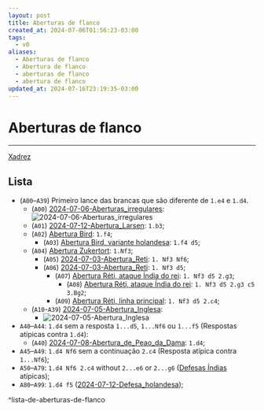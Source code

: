 ```yaml
---
layout: post
title: Aberturas de flanco
created_at: 2024-07-06T01:56:23-03:00
tags:
  - v0
aliases:
  - Aberturas de flanco
  - Abertura de flanco
  - aberturas de flanco
  - abertura de flanco
updated_at: 2024-07-16T23:19:35-03:00
---
```

# Aberturas de flanco
----
[Xadrez](api/2024/07/2024-07-06-Xadrez.md)

## Lista
-  (`A00`–`A39`) Primeiro lance das brancas que são diferente de `1.e4` e `1.d4`.
	-  (`A00`) [2024-07-06-Aberturas_irregulares](api/2024/07/2024-07-06-Aberturas_irregulares.md): ![2024-07-06-Aberturas_irregulares](api/2024/07/2024-07-06-Aberturas_irregulares.md#^lista-de-aberturas-irregulares)
	-  (`A01`) [2024-07-12-Abertura_Larsen](_insight/2024/07/2024-07-12-Abertura_Larsen.md): `1.b3`;
	-  (`A02`) [Abertura Bird](_draft/2024/07/2024-07-08-Abertura_Bird.md): `1.f4`;
		-  (`A03`) [Abertura Bird, variante holandesa](_draft/2024/07/2024-07-08-Abertura_Bird.md#variante%20Holandesa): `1.f4 d5`;
	-  (`A04`) [Abertura Zukertort](_insight/2024/07/2024-07-03-Abertura_Reti.md): `1.Nf3`;
		-  (`A05`) [2024-07-03-Abertura_Reti](_insight/2024/07/2024-07-03-Abertura_Reti.md): `1. Nf3 Nf6`;
		-  (`A06`) [2024-07-03-Abertura_Reti](_insight/2024/07/2024-07-03-Abertura_Reti.md): `1. Nf3 d5`;
			-  (`A07`) [Abertura Réti, ataque Índia do rei](_insight/2024/07/2024-07-03-Abertura_Reti.md): `1. Nf3 d5 2.g3`;
				-  (`A08`) [Abertura Réti, ataque Índia do rei](_insight/2024/07/2024-07-03-Abertura_Reti.md): `1. Nf3 d5 2.g3 c5 3.Bg2`;
			-  (`A09`) [Abertura Réti, linha principal](_insight/2024/07/2024-07-03-Abertura_Reti.md): `1. Nf3 d5 2.c4`;
	-  (`A10`-`A39`) [2024-07-05-Abertura_Inglesa](_draft/2024/07/2024-07-05-Abertura_Inglesa.md):
		-  ![2024-07-05-Abertura_Inglesa](_draft/2024/07/2024-07-05-Abertura_Inglesa.md#^lista-de-linhas-documentados-da-abertura-inglesa)
- `A40`–`A44`: `1.d4` sem a resposta `1...d5`, `1...Nf6` ou `1...f5` (Respostas atípicas contra `1.d4`):
	-  (`A40`) [2024-07-08-Abertura_de_Peao_da_Dama](_draft/2024/07/2024-07-08-Abertura_de_Peao_da_Dama.md): `1.d4`;
- `A45`–`A49`: `1.d4 Nf6` sem a continuação `2.c4` (Resposta atípica contra `1...Nf6`);
- `A50`–`A79`: `1.d4 Nf6 2.c4` without `2...e6` or `2...g6` ([Defesas Índias](_insight/2024/07/2024-07-07-Defesas_indias.md) atípicas);
- `A80`–`A99`: `1.d4 f5` ([2024-07-12-Defesa_holandesa](_insight/2024/07/2024-07-12-Defesa_holandesa.md));

^lista-de-aberturas-de-flanco